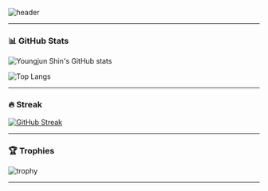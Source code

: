 <!--
**shindudwns/shindudwns** profile README
-->

![header](https://capsule-render.vercel.app/api?type=waving&color=auto&height=250&section=header&text=Welcome!!&desc=Youngjun%20Shin's%20GitHub%20💻&fontSize=65&descSize=20&fontAlignY=35&fontAlign=50&descAlign=50&descAlignY=55)

---

### 📊 GitHub Stats
![Youngjun Shin's GitHub stats](https://github-readme-stats.vercel.app/api?username=shindudwns&show_icons=true&theme=tokyonight&hide_border=true&hide=prs)

![Top Langs](https://github-readme-stats.vercel.app/api/top-langs/?username=shindudwns&layout=compact&langs_count=8&hide=html,css&theme=tokyonight&hide_border=true)

---

### 🔥 Streak
[![GitHub Streak](https://streak-stats.demolab.com?user=shindudwns&theme=tokyonight&hide_border=true)](https://git.io/streak-stats)

---

### 🏆 Trophies
![trophy](https://github-profile-trophy.vercel.app/?username=shindudwns&theme=tokyonight&column=6&margin-w=5&margin-h=5)

---

<!-- 선택: Solved.ac (백준 프로필) -->
<!-- [![Solved.ac Profile](http://mazassumnida.wtf/api/generate_badge?boj=shindudwns)](https://solved.ac/shindudwns) -->

